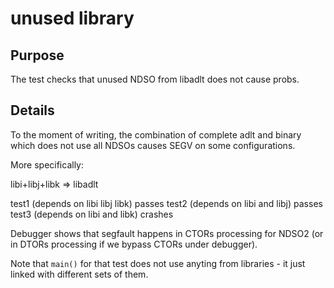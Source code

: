 # unused library

## Purpose
The test checks that unused NDSO from libadlt does not cause probs.

## Details

To the moment of writing, the combination of complete adlt and binary
which does not use all NDSOs causes SEGV on some configurations.

More specifically:

libi+libj+libk => libadlt

test1 (depends on libi libj libk) passes
test2 (depends on libi and libj) passes
test3 (depends on libi and libk) crashes

Debugger shows that segfault happens in CTORs processing for NDSO2 (or in DTORs processing if we bypass CTORs under debugger).

Note that `main()` for that test does not use anyting from libraries - it
just linked with different sets of them.

